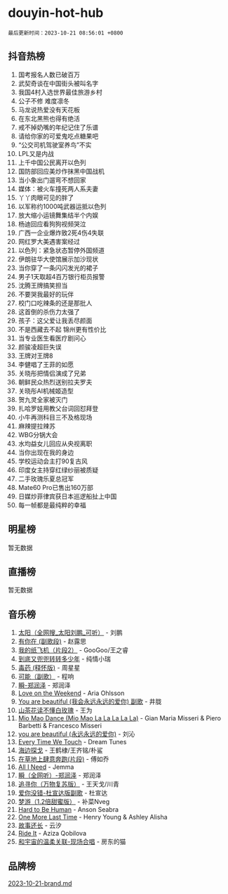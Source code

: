 # douyin-hot-hub

`最后更新时间：2023-10-21 08:56:01 +0800`

## 抖音热榜

1. 国考报名人数已破百万
1. 武契奇谈在中国街头被叫名字
1. 我国4村入选世界最佳旅游乡村
1. 公子不修 难度凛冬
1. 马龙说热爱没有天花板
1. 在东北黑熊也得有绝活
1. 戒不掉奶嘴的年纪记住了乐谱
1. 请给你家的可爱鬼吃点糖果吧
1. “公交司机驾驶室养鸟”不实
1. LPL又是内战
1. 上千中国公民离开以色列
1. 国防部回应美炒作抹黑中国战机
1. 当小象出门遛弯不想回家
1. 媒体：被火车撞死两人系夫妻
1. 丫丫肉眼可见的胖了
1. 以军称约1000吨武器运抵以色列
1. 放大缩小运镜舞集结半个内娱
1. 杨迪回应看狗狗视频哭泣
1. 广西一企业爆炸致2死4伤4失联
1. 网红罗大美遇害案经过
1. 以色列：紧急状态暂停外国频道
1. 伊朗驻华大使馆展示加沙现状
1. 当你穿了一条闪闪发光的裙子
1. 男子1天取超4百万银行柜员报警
1. 沈腾王牌搞笑担当
1. 不要哭我最好的玩伴
1. 校门口吃辣条的还是那批人
1. 这首倒的杀伤力太强了
1. 孩子：这父爱让我丢尽颜面
1. 不是西藏去不起 锦州更有性价比
1. 当专业医生看医疗剧问心
1. 颜骏凌超巨失误
1. 王牌对王牌8
1. 李健唱了王菲的如愿
1. 关晓彤把情侣演成了兄弟
1. 朝鲜民众热烈送别拉夫罗夫
1. 关晓彤AI机械姬造型
1. 贺九灵全家被灭门
1. 扎哈罗娃用教父台词回怼拜登
1. 小牛再测科目三不及格现场
1. 麻辣提拉辣苏
1. WBG分锅大会
1. 水均益女儿回应从央视离职
1. 当你出现在我的身边
1. 学校运动会主打90复古风
1. 印度女主持穿红绿纱丽被质疑
1. 二手玫瑰乐夏总冠军
1. Mate60 Pro已售出160万部
1. 日媒炒菲律宾获日本巡逻船扯上中国
1. 每一帧都是最纯粹的幸福

## 明星榜

暂无数据

## 直播榜

暂无数据

## 音乐榜

1. [太阳（全网搜_太阳刘鹏_可听）](https://sf3-cdn-tos.douyinstatic.com/obj/tos-cn-ve-2774/ogWbyIQnlBFImVbeDocRdCIYtBHlbJXgfZMvgz) - 刘鹏
1. [有你在 (副歌段)](https://sf3-cdn-tos.douyinstatic.com/obj/tos-cn-ve-2774/o8zImmNsI8B0yfAW5FKAB1oBhkMAlIrwsZEi1V) - 赵露思
1. [我的纸飞机（片段2）](https://sf6-cdn-tos.douyinstatic.com/obj/tos-cn-ve-2774/oM2ZrKcg2CD5AeRB2gkeXOFB1IxAGJdZPazYHf) - GooGoo/王之睿
1. [到底又兜兜转转多少年](https://sf6-cdn-tos.douyinstatic.com/obj/tos-cn-ve-2774/os1AQ0obZlDYZQByBsnEHx8h9OoIgCJgXeOfwt) - 纯情小瑞
1. [毒药 (释怀版)](https://sf3-cdn-tos.douyinstatic.com/obj/tos-cn-ve-2774/oYILMEAzspdZBIzy4frJNB8ZHPHWAhiwowd4Ad) - 周星星
1. [可能（副歌）](https://sf6-cdn-tos.douyinstatic.com/obj/tos-cn-ve-2774/cde1731888894259b333569393c2fb51) - 程响
1. [瞬-郑润泽](https://sf3-cdn-tos.douyinstatic.com/obj/tos-cn-ve-2774/oYXHIohzvbNAzBhHgyksWpRM4bfkDsBdBDAynw) - 郑润泽
1. [Love on the Weekend](https://sf3-cdn-tos.douyinstatic.com/obj/tos-cn-ve-2774/o4tVQen5ZtBZEMlD1CDIepBC2OigkU1KQkb1vd) - Aria Ohlsson
1. [You are beautiful (我会永远永远的爱你) 副歌](https://sf3-cdn-tos.douyinstatic.com/obj/tos-cn-ve-2774/o4NlnjbBAIAhg5wOCWzJoyMzkIqGxYsR7f3W4Q) - 井胧
1. [山茶花读不懂白玫瑰](https://sf3-cdn-tos.douyinstatic.com/obj/tos-cn-ve-2774/osfn8B7DktrRHEPJgPCfDbw7QDQEkwC16BxZg9) - 王为
1. [Mio Mao Dance (Mio Mao La La La La La)](https://sf6-cdn-tos.douyinstatic.com/obj/tos-cn-ve-2774/owhJZ1sWIABNvU3gOxlwztm0oAfMK58zHXT8GM) - Gian Maria Misseri & Piero Barbetti & Francesco Misseri
1. [you are beautiful (永远永远的爱你)](https://sf6-cdn-tos.douyinstatic.com/obj/tos-cn-ve-2774/7f5e088a940e42b487e76fd10d0ffcfd) - 刘沁
1. [Every Time We Touch](https://sf6-cdn-tos.douyinstatic.com/obj/tos-cn-ve-2774/ogN6lUKQeBBfEVhIOMikG1CcJjugxk1tztZyhP) - Dream Tunes
1. [海边探戈](https://sf6-cdn-tos.douyinstatic.com/obj/tos-cn-ve-2774/os9gE0VQCGqt6VQkZDyBBYvfSDY0QFe3vVmubn) - 王鹤棣/王齐铭/朴鲨
1. [在草地上肆意奔跑(片段)](https://sf6-cdn-tos.douyinstatic.com/obj/tos-cn-ve-2774/8831d494742f45dabdfa8adb8b817259) - 傅如乔
1. [All I Need](https://sf6-cdn-tos.douyinstatic.com/obj/tos-cn-ve-2774/e8b55ca1d1fa4f90a60c22b8ece170ac) - Jemma
1. [瞬（全网听）-郑润泽](https://sf3-cdn-tos.douyinstatic.com/obj/tos-cn-ve-2774/o4Vb9eJZClCZTnRQYy0BRSeHGrDtrkrQgIBvQt) - 郑润泽
1. [追寻你（万物复苏版）](https://sf3-cdn-tos.douyinstatic.com/obj/tos-cn-ve-2774/oYeAZJsbjIDit9APmBg8u6uDUQnHmoCf3gbo74) - 王天戈/川青
1. [爱你没错-杜宣达版副歌](https://sf6-cdn-tos.douyinstatic.com/obj/tos-cn-ve-2774/oUm8ctBZQfZQ4jUNWbseSYV0lZDsWn6LCODgCB) - 杜宣达
1. [梦游（1.2倍甜蜜版）](https://sf6-cdn-tos.douyinstatic.com/obj/tos-cn-ve-2774/o4gyAUm8hwufoEABmwVIiQtHsFuGzAEEWtNMzo) - 补菜Nveg
1. [Hard to Be Human](https://sf6-cdn-tos.douyinstatic.com/obj/tos-cn-ve-2774/oQItaej4rB1rBfnJUbKPlQOgDWvSUWRy814CZl) - Anson Seabra
1. [One More Last Time](https://sf6-cdn-tos.douyinstatic.com/obj/tos-cn-ve-2774/oAzTlo0LUAdCAIhjktsKWcLAEUKmZwGcOoB1fy) - Henry Young & Ashley Alisha
1. [故事还长](https://sf6-cdn-tos.douyinstatic.com/obj/tos-cn-ve-2774/30a26758c8594f0ab81ac675c33ee2c5) - 云汐
1. [Ride It](https://sf6-cdn-tos.douyinstatic.com/obj/tos-cn-ve-2774/oMZDIYec6eQynQyWBQnCM11DZzkgnBPtBpD4bi) - Aziza Qobilova
1. [和宇宙的温柔关联-现场合唱](https://sf6-cdn-tos.douyinstatic.com/obj/tos-cn-ve-2774/o0hONGDYQBgk0e5bqDeQOonVmncA6tC2nBwZLT) - 房东的猫

## 品牌榜

[2023-10-21-brand.md](2023-10-21-brand.md)
